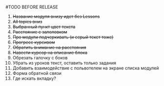 #TODO BEFORE RELEASE
1. ~~Название модуля внизу идет без Lessons~~
2. ~~All topics вниз~~
3. ~~Выбранный пункт цвет текста~~
4. ~~Расстояние с залоловком~~
5. ~~Про модули подчеркивать (и серый текст тоже)~~
6. ~~Прогресс курсивом~~
7. ~~Обратить внимание на расстояния~~
8. ~~Навести курсор на описание блока~~
9. Обрезать галочку с боков
10. Убрать из уроков текст, оставить только задания
11. Добавить взаимодействие с польвотелем на экране списка модулей
12. Форма обратной связи
13. Где искать вкладку?